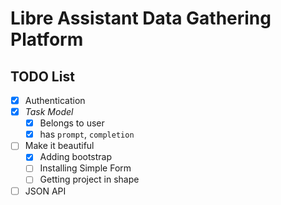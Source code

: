 # Libre Assistant Data Gathering Platform

## TODO List

- [x] Authentication
- [x] _Task Model_
    - [x] Belongs to user
    - [x] has `prompt`, `completion`
- [ ] Make it beautiful
    - [x] Adding bootstrap
    - [ ] Installing Simple Form
    - [ ] Getting project in shape
- [ ] JSON API